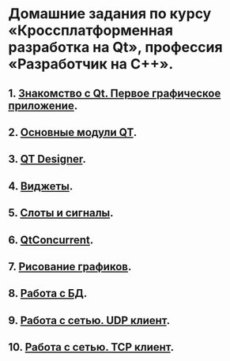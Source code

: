 # Домашние задания по курсу «Кроссплатформенная разработка на Qt», профессия «Разработчик на С++».

## 1. [Знакомство с Qt. Первое графическое приложение](01).
## 2. [Основные модули QT](02).	
## 3. [QT Designer](03).
## 4. [Виджеты](04).
## 5. [Слоты и сигналы](05).
## 6. [QtConcurrent](06).
## 7. [Рисование графиков](07).
## 8. [Работа с БД](08).
## 9. [Работа с сетью. UDP клиент](09).
## 10. [Работа с сетью. TCP клиент](10).
